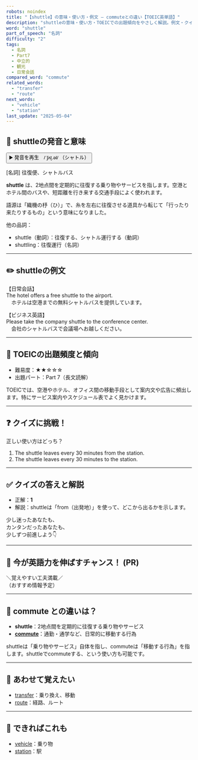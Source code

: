 ```yaml
---
robots: noindex
title: "【shuttle】の意味・使い方・例文 ― commuteとの違い【TOEIC英単語】"
description: "shuttleの意味・使い方・TOEICでの出題傾向をやさしく解説。例文・クイズ付きでcommuteとの違いもわかりやすく学べます。"
word: "shuttle"
part_of_speech: "名詞"
difficulty: "2"
tags:
  - 名詞
  - Part7
  - 中立的
  - 観光
  - 日常会話
compared_word: "commute"
related_words:
  - "transfer"
  - "route"
next_words:
  - "vehicle"
  - "station"
last_update: "2025-05-04"
---
```


## 🔰 shuttleの発音と意味

<button class="play-audio" onclick="playTTS('shuttle')">
  <span class="play-audio-main">
    ▶️ 発音を再生　/ˈʃʌt̬.əl/
  </span>
  <span class="play-audio-sub">
    （シャトル）
  </span>
</button>

[名詞] 往復便、シャトルバス

**shuttle** は、2地点間を定期的に往復する乗り物やサービスを指します。空港とホテル間のバスや、短距離を行き来する交通手段によく使われます。

語源は「織機の杼（ひ）」で、糸を左右に往復させる道具から転じて「行ったり来たりするもの」という意味になりました。

他の品詞：  
- shuttle（動詞）：往復する、シャトル運行する（動詞）
- shuttling：往復運行（名詞）

---

## ✏️ shuttleの例文

【日常会話】  
The hotel offers a free shuttle to the airport.  
　ホテルは空港までの無料シャトルバスを提供しています。

【ビジネス英語】  
Please take the company shuttle to the conference center.  
　会社のシャトルバスで会議場へお越しください。

---

## 🎯 TOEICの出題頻度と傾向

- 難易度：★★☆☆☆
- 出題パート：Part 7（長文読解）

TOEICでは、空港やホテル、オフィス間の移動手段として案内文や広告に頻出します。特にサービス案内やスケジュール表でよく見かけます。

---

## ❓ クイズに挑戦！

正しい使い方はどっち？

1. The shuttle leaves every 30 minutes from the station.  
2. The shuttle leaves every 30 minutes to the station.

---

## ✅ クイズの答えと解説

- 正解：**1**
- 解説：shuttleは「from（出発地）」を使って、どこから出るかを示します。

少し迷ったあなたも、  
カンタンだったあなたも、  
少しずつ前進しよう👇️

---

## 🚀 今が英語力を伸ばすチャンス！ (PR)

<div class="info-center">
＼覚えやすい工夫満載／<br>  
（おすすめ情報予定）
</div>

---

## 🤔  commute との違いは？

- **shuttle**：2地点間を定期的に往復する乗り物やサービス
- **[commute](/commute)**：通勤・通学など、日常的に移動する行為

shuttleは「乗り物やサービス」自体を指し、commuteは「移動する行為」を指します。shuttleでcommuteする、という使い方も可能です。

---

## 🧩 あわせて覚えたい

- [transfer](/transfer)：乗り換え、移動
- [route](/route)：経路、ルート

---

## 📖 できればこれも

- [vehicle](/vehicle)：乗り物
- [station](/station)：駅

<!-- cvid: aid05_bid29 -->
